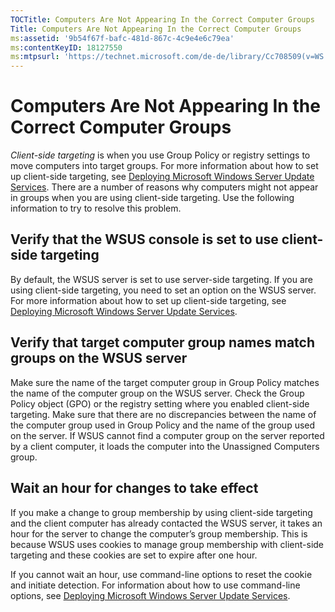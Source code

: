 ```yaml
---
TOCTitle: Computers Are Not Appearing In the Correct Computer Groups
Title: Computers Are Not Appearing In the Correct Computer Groups
ms:assetid: '9b54f67f-bafc-481d-867c-4c9e4e6c79ea'
ms:contentKeyID: 18127550
ms:mtpsurl: 'https://technet.microsoft.com/de-de/library/Cc708509(v=WS.10)'
---
```


Computers Are Not Appearing In the Correct Computer Groups
==========================================================

*Client-side targeting* is when you use Group Policy or registry settings to move computers into target groups. For more information about how to set up client-side targeting, see [Deploying Microsoft Windows Server Update Services](https://go.microsoft.com/fwlink/?linkid=41777). There are a number of reasons why computers might not appear in groups when you are using client-side targeting. Use the following information to try to resolve this problem.

Verify that the WSUS console is set to use client-side targeting
----------------------------------------------------------------

By default, the WSUS server is set to use server-side targeting. If you are using client-side targeting, you need to set an option on the WSUS server. For more information about how to set up client-side targeting, see [Deploying Microsoft Windows Server Update Services](https://go.microsoft.com/fwlink/?linkid=41777).

Verify that target computer group names match groups on the WSUS server
-----------------------------------------------------------------------

Make sure the name of the target computer group in Group Policy matches the name of the computer group on the WSUS server. Check the Group Policy object (GPO) or the registry setting where you enabled client-side targeting. Make sure that there are no discrepancies between the name of the computer group used in Group Policy and the name of the group used on the server. If WSUS cannot find a computer group on the server reported by a client computer, it loads the computer into the Unassigned Computers group.

Wait an hour for changes to take effect
---------------------------------------

If you make a change to group membership by using client-side targeting and the client computer has already contacted the WSUS server, it takes an hour for the server to change the computer’s group membership. This is because WSUS uses cookies to manage group membership with client-side targeting and these cookies are set to expire after one hour.

If you cannot wait an hour, use command-line options to reset the cookie and initiate detection. For information about how to use command-line options, see [Deploying Microsoft Windows Server Update Services](https://go.microsoft.com/fwlink/?linkid=41777).
